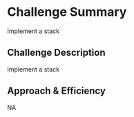 # Challenge Summary
Implement a stack

## Challenge Description

Implement a stack

## Approach & Efficiency

NA
